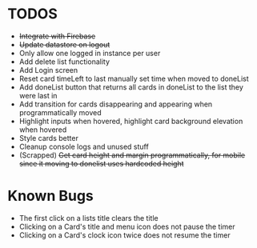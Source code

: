 # TODOS 
- ~~Integrate with Firebase~~
- ~~Update datastore on logout~~
- Only allow one logged in instance per user
- Add delete list functionality
- Add Login screen
- Reset card timeLeft to last manually set time when moved to doneList 
- Add doneList button that returns all cards in doneList to the list they were last in
- Add transition for cards disappearing and appearing when programmatically moved
- Highlight inputs when hovered, highlight card background elevation when hovered
- Style cards better
- Cleanup console logs and unused stuff
- (Scrapped) ~~Get card height and margin programmatically, for mobile since it moving to donelist uses hardcoded height~~

# Known Bugs
- The first click on a lists title clears the title
- Clicking on a Card's title and menu icon does not pause the timer 
- Clicking on a Card's clock icon twice does not resume the timer